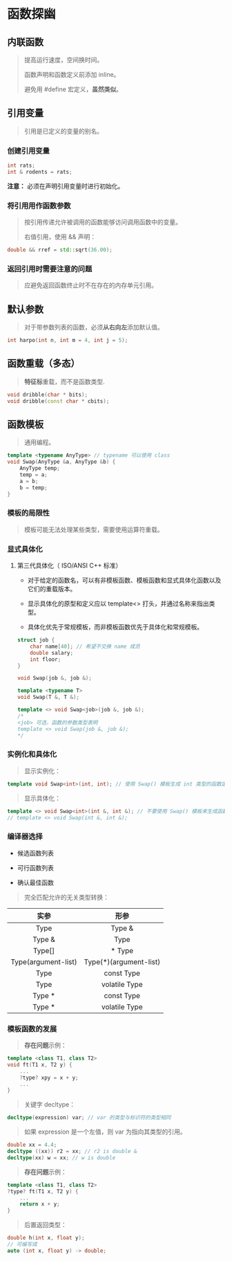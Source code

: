 # 函数探幽

## 内联函数

> 提高运行速度，空间换时间。
>
> 函数声明和函数定义前添加 inline。
>
> 避免用 #define 宏定义，**虽然类似**。

## 引用变量

> 引用是已定义的变量的别名。

### 创建引用变量

```cpp
int rats;
int & rodents = rats;
```

**注意：** 必须在声明引用变量时进行初始化。

### 将引用用作函数参数

> 按引用传递允许被调用的函数能够访问调用函数中的变量。
>
> 右值引用，使用 && 声明：

```cpp
double && rref = std::sqrt(36.00);
```

### 返回引用时需要注意的问题

> 应避免返回函数终止时不在存在的内存单元引用。

## 默认参数

> 对于带参数列表的函数，必须**从右向左**添加默认值。

```cpp
int harpo(int n, int m = 4, int j = 5);
```

## 函数重载（多态）

> **特征标**重载，而不是函数类型.

```cpp
void dribble(char * bits);
void dribble(const char * cbits);
```

## 函数模板

> 通用编程。

```cpp
template <typename AnyType> // typename 可以使用 class
void Swap(AnyType &a, AnyType &b) {
    AnyType temp;
    temp = a;
    a = b;
    b = temp;
}
```

### 模板的局限性

> 模板可能无法处理某些类型，需要使用运算符重载。

### 显式具体化

1. 第三代具体化（ ISO/ANSI C++ 标准）

    - 对于给定的函数名，可以有非模板函数、模板函数和显式具体化函数以及它们的重载版本。

    - 显示具体化的原型和定义应以 template<> 打头，并通过名称来指出类型。

    - 具体化优先于常规模板，而非模板函数优先于具体化和常规模板。

    ```cpp
    struct job {
        char name[40]; // 希望不交换 name 成员
        double salary;
        int floor;
    }

    void Swap(job &, job &);

    template <typename T>
    void Swap(T &, T &);

    template <> void Swap<job>(job &, job &);
    /*
    <job> 可选，函数的参数类型表明
    template <> void Swap(job &, job &);
    */
    ```

### 实例化和具体化

> 显示实例化：

```cpp
template void Swap<int>(int, int); // 使用 Swap() 模板生成 int 类型的函数定义
```

> 显示具体化：

```cpp
template <> void Swap<int>(int &, int &); // 不要使用 Swap() 模板来生成函数定义，而应使用专门为 int 类型显式地定义的函数定义
// template <> void Swap(int &, int &);
```

### 编译器选择

- 候选函数列表

- 可行函数列表

- 确认最佳函数

> 完全匹配允许的无关类型转换：

| 实参 | 形参 |
| :-: | :-: |
| Type | Type & |
| Type & | Type |
| Type[] | * Type |
| Type(argument-list) | Type(*)(argument-list) |
| Type | const Type |
| Type | volatile Type |
| Type * | const Type |
| Type * | volatile Type |

### 模板函数的发展

> **存在问题**示例：

```cpp
template <class T1, class T2>
void ft(T1 x, T2 y) {
    ...
    ?type? xpy = x + y;
    ...
}
```

> 关键字 decltype：

```cpp
decltype(expression) var; // var 的类型与标识符的类型相同
```

> 如果 expression 是一个左值，则 var 为指向其类型的引用。

```cpp
double xx = 4.4;
decltype ((xx)) r2 = xx; // r2 is double &
decltype(xx) w = xx; // w is double
```

> **存在问题**示例：

```cpp
template <class T1, class T2>
?type? ft(T1 x, T2 y) {
    ...
    return x + y;
}
```

> 后置返回类型：

```cpp
double h(int x, float y);
// 可编写成
auto (int x, float y) -> double;
```
